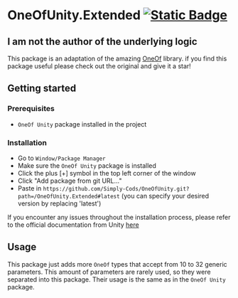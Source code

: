 # OneOfUnity.Extended [![Static Badge](https://img.shields.io/badge/license-MIT-98c610)](LICENSE.md)

## I am not the author of the underlying logic

This package is an adaptation of the amazing [OneOf](https://github.com/mcintyre321/OneOf/tree/master) library. if you find this package useful please check out the original and give it a star!

## Getting started

### Prerequisites  
- `OneOf Unity` package installed in the project

### Installation

- Go to `Window/Package Manager`
- Make sure the `OneOf Unity` package is installed
- Click the plus [+] symbol in the top left corner of the window
- Click "Add package from git URL..."
- Paste in `https://github.com/Simply-Cods/OneOfUnity.git?path=/OneOfUnity.Extended#latest` (you can specify your desired version by replacing 'latest')

If you encounter any issues throughout the installation process, please refer to the official documentation from Unity [here](https://docs.unity3d.com/Manual/upm-ui-giturl.html)

## Usage

This package just adds more `OneOf` types that accept from 10 to 32 generic parameters. This amount of parameters are rarely used, so they were separated into this package. Their usage is the same as in the `OneOf Unity` package.